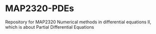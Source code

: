 # MAP2320-PDEs
Repository for MAP2320 Numerical methods in differential equations II, which is about Partial Differential Equations
